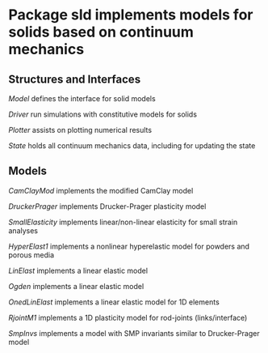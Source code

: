 # Package sld implements models for solids based on continuum mechanics

## Structures and Interfaces

*Model* defines the interface for solid models

*Driver* run simulations with constitutive models for solids

*Plotter* assists on plotting numerical results

*State* holds all continuum mechanics data, including for updating the state



## Models

*CamClayMod* implements the modified CamClay model

*DruckerPrager* implements Drucker-Prager plasticity model

*SmallElasticity* implements linear/non-linear elasticity for small strain analyses

*HyperElast1* implements a nonlinear hyperelastic model for powders and porous media

*LinElast* implements a linear elastic model

*Ogden* implements a linear elastic model

*OnedLinElast* implements a linear elastic model for 1D elements

*RjointM1* implements a 1D plasticity model for rod-joints (links/interface)

*SmpInvs* implements a model with SMP invariants similar to Drucker-Prager model
